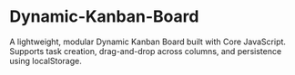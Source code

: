 # Dynamic-Kanban-Board
A lightweight, modular Dynamic Kanban Board built with Core JavaScript. Supports task creation, drag-and-drop across columns, and persistence using localStorage.
